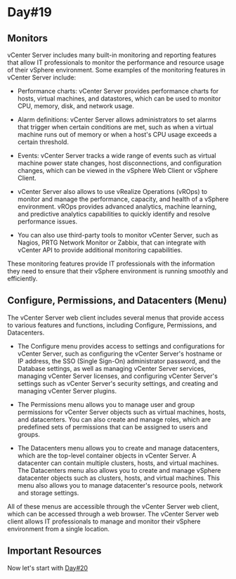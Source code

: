 # Day#19

## Monitors
vCenter Server includes many built-in monitoring and reporting features that allow IT professionals to monitor the performance and resource usage of their vSphere environment. Some examples of the monitoring features in vCenter Server include:

+ Performance charts: vCenter Server provides performance charts for hosts, virtual machines, and datastores, which can be used to monitor CPU, memory, disk, and network usage.

+ Alarm definitions: vCenter Server allows administrators to set alarms that trigger when certain conditions are met, such as when a virtual machine runs out of memory or when a host's CPU usage exceeds a certain threshold.

+ Events: vCenter Server tracks a wide range of events such as virtual machine power state changes, host disconnections, and configuration changes, which can be viewed in the vSphere Web Client or vSphere Client.

+ vCenter Server also allows to use vRealize Operations (vROps) to monitor and manage the performance, capacity, and health of a vSphere environment. vROps provides advanced analytics, machine learning, and predictive analytics capabilities to quickly identify and resolve performance issues.

+ You can also use third-party tools to monitor vCenter Server, such as Nagios, PRTG Network Monitor or Zabbix, that can integrate with vCenter API to provide additional monitoring capabilities.

These monitoring features provide IT professionals with the information they need to ensure that their vSphere environment is running smoothly and efficiently.

## Configure, Permissions, and Datacenters (Menu)
The vCenter Server web client includes several menus that provide access to various features and functions, including Configure, Permissions, and Datacenters.

+ The Configure menu provides access to settings and configurations for vCenter Server, such as configuring the vCenter Server's hostname or IP address, the SSO (Single Sign-On) administrator password, and the Database settings, as well as managing vCenter Server services, managing vCenter Server licenses, and configuring vCenter Server's settings such as vCenter Server's security settings, and creating and managing vCenter Server plugins.

+ The Permissions menu allows you to manage user and group permissions for vCenter Server objects such as virtual machines, hosts, and datacenters. You can also create and manage roles, which are predefined sets of permissions that can be assigned to users and groups.

+ The Datacenters menu allows you to create and manage datacenters, which are the top-level container objects in vCenter Server. A datacenter can contain multiple clusters, hosts, and virtual machines. The Datacenters menu also allows you to create and manage vSphere datacenter objects such as clusters, hosts, and virtual machines. This menu also allows you to manage datacenter's resource pools, network and storage settings.

All of these menus are accessible through the vCenter Server web client, which can be accessed through a web browser. The vCenter Server web client allows IT professionals to manage and monitor their vSphere environment from a single location.

## Important Resources

Now let's start with [Day#20](Day%4020.md)
